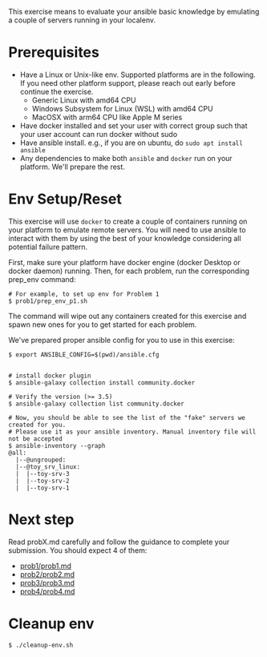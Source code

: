 This exercise means to evaluate your ansible basic knowledge by emulating a couple of servers running in your localenv.

# Prerequisites
- Have a Linux or Unix-like env. Supported platforms are in the following. If you need other platform support, please reach out early before continue the exercise.
  - Generic Linux with amd64 CPU
  - Windows Subsystem for Linux (WSL) with amd64 CPU
  - MacOSX with arm64 CPU like Apple M series
- Have docker installed and set your user with correct group such that your user account can run docker without sudo
- Have ansible install. e.g., if you are on ubuntu, do `sudo apt install ansible`
- Any dependencies to make both `ansible` and `docker` run on your platform. We'll prepare the rest.

# Env Setup/Reset
This exercise will use `docker` to create a couple of containers running on your platform to emulate remote servers.
You will need to use ansible to interact with them by using the best of your knowledge considering all potential failure pattern.

First, make sure your platform have docker engine (docker Desktop or docker daemon) running. Then, for each problem, run the corresponding prep_env command:
```
# For example, to set up env for Problem 1
$ prob1/prep_env_p1.sh
```
The command will wipe out any containers created for this exercise and spawn new ones for you to get started for each problem.

We've prepared proper ansible config for you to use in this exercise:
```
$ export ANSIBLE_CONFIG=$(pwd)/ansible.cfg


# install docker plugin
$ ansible-galaxy collection install community.docker

# Verify the version (>= 3.5)
$ ansible-galaxy collection list community.docker

# Now, you should be able to see the list of the "fake" servers we created for you.
# Please use it as your ansible inventory. Manual inventory file will not be accepted
$ ansible-inventory --graph
@all:
  |--@ungrouped:
  |--@toy_srv_linux:
  |  |--toy-srv-3
  |  |--toy-srv-2
  |  |--toy-srv-1

```

# Next step
Read probX.md carefully and follow the guidance to complete your submission.
You should expect 4 of them:
- [prob1/prob1.md](./prob1/prob1.md)
- [prob2/prob2.md](./prob2/prob2.md)
- [prob3/prob3.md](./prob3/prob3.md)
- [prob4/prob4.md](./prob4/prob4.md)


# Cleanup env
```
$ ./cleanup-env.sh
```
